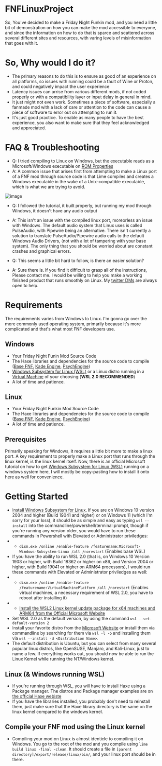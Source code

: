 # FNFLinuxProject
So, You've decided to make a Friday Night Funkin mod,
and you need a little bit of demonstration on how you can make the mod accessible to everyone, and since the information on how to do that is sparce and scattered across several different sites and resources, with varing levels of misinformation that goes with it.

# So, Why would I do it?
- The primary reasons to do this is to ensure as good of an experience on all platforms, so issues with running could be a fault of Wine or Proton, and could negatively impact the user experience
- Latency issues can arrise from various different mods, if not coded properly or with a compatibility layer or input delay in general in mind.
- It just might not even work. Sometimes a piece of software, especially a fanmade mod with a lack of care or attention to the code can cause a piece of software to error out on attempting to run it.
- It's just good practice. To enable as many people to have the best experience, you also want to make sure that they feel acknowledged and appreciated.

# FAQ & Troubleshooting
- Q: I tried compiling to Linux on Windows, but the executable reads as a Microsoft/Windows executable on [ROM Properties](https://github.com/GerbilSoft/rom-properties) 
- A: A common issue that arises first from attempting to make a Linux port of a FNF mod through source code is that Lime compiles and creates a Windows executable in the wake of a Unix-compatible executable, which is what we are trying to avoid.

![image](https://user-images.githubusercontent.com/36903453/139360813-18f93334-a7b2-4fe9-b4c7-098439b9899c.png)

- Q: I followed the tutorial, it built properly, but running my mod through Windows, it doesn't have any audio output
- A: This isn't an issue with the compiled linux port, moreorless an issue with Windows. The default audio system that Linux uses is called PulseAudio, with Pipewire being an alternative. There isn't currently a solution to translate PulseAudio/Pipewire audio calls to the default Windows Audio Drivers, (not with a lot of tampering with your base system). The only thing that you should be worried about are constant crashes and graphical errors.

- Q: This seems a little bit hard to follow, is there an easier solution?
- A: Sure there is. If you find it difficult to grasp all of the instructions, Please contact me. I would be willing to help you make a working finished product that runs smoothly on Linux. My [twitter DMs](https://twitter.com/ioIetsgo) are always open to help.

# Requirements
The requirements varies from Windows to Linux. I'm gonna go over the more commonly used operating system, primarily because it's more complicated and that's what most FNF developers use.
## Windows
- Your Friday Night Funin Mod Source Code
- The Haxe libraries and dependencies for the source code to compile ([Base FNF](https://github.com/ninjamuffin99/Funkin), [Kade Engine](https://github.com/KadeDev/Kade-Engine/blob/stable/docs/building.md), [PsychEngine](https://github.com/ShadowMario/FNF-PsychEngine))
- [Windows Subsystem for Linux (WSL)](https://docs.microsoft.com/en-us/windows/wsl/install) or a Linux distro running in a [Virtual Machine](https://www.virtualbox.org/) of your choosing (**WSL 2.0 RECOMMENDED**)
- A lot of time and patience.
## Linux
- Your Friday Night Funkin Mod Source Code
- The Haxe libraries and dependencies for the source code to compile ([Base FNF](https://github.com/ninjamuffin99/Funkin), [Kade Engine](https://github.com/KadeDev/Kade-Engine/blob/stable/docs/building.md), [PsychEngine](https://github.com/ShadowMario/FNF-PsychEngine))
- A lot of time and patience.
## Prerequisites
Primarily speaking for Windows, it requires a little bit more to make a linux port. A key requirement to properly make a Linux port that runs through the linux kernel, is the linux kernel itself. Now, there is an official Microsoft tutorial on how to get [Windows Subsystem for Linux (WSL)](https://docs.microsoft.com/en-us/windows/wsl/install) running on a windows system here, I will mostly be copy-pasting how to install it onto here as well for convenience. 
# Getting Started
- [Install Windows Subsystem for Linux](https://docs.microsoft.com/en-us/windows/wsl/install). If you are on Windows 10 version 2004 and higher (Build 19041 and higher) or on Windows 11 (which I'm sorry for your loss), it should be as simple and easy as typing `wsl --install` into the commandline/powershell/terminal prompt, though if you're running any version older, you would have to run these commands in Powershell with Elevated or Administrator priviledges:
- - `dism.exe /online /enable-feature /featurename:Microsoft-Windows-Subsystem-Linux /all /norestart` (Enables base WSL)
- If you have the ability to run WSL 2.0 (that is, on Windows 10 Version 1903 or higher, with Build 18362 or higher on x86, and Version 2004 or higher, with Build 19041 or higher on ARM64 processors), I would run these commands with Elevated or Administrator priviledges as well:
- - `dism.exe /online /enable-feature /featurename:VirtualMachinePlatform /all /norestart` (Enables virtual machines, a necessary requirement of WSL 2.0, you have to reboot after installing it)
- - [Install the WSL2 Linux kernel update package for x64 machines and ARM64 from the Official Microsoft Website](https://docs.microsoft.com/en-us/windows/wsl/install-manual#step-4---download-the-linux-kernel-update-package)
- Set WSL 2.0 as the default version, by using the command `wsl --set-default-version 2`
- Install your favorite distro from the [Microsoft Website](https://docs.microsoft.com/en-us/windows/wsl/install-manual#downloading-distributions) or install them via commandline by searching for them via `wsl -l -o` and installing them via `wsl --install -d <Distribution Name>`. 
- The default distribution is Ubuntu, but you can select from many several popular linux distros, like OpenSUSE, Manjaro, and Kali-Linux, just to name a few.
If everything works out, you should now be able to run the Linux Kernel while running the NT/Windows kernel.
## Linux (& Windows running WSL)
- If you're running through WSL, you will have to install Haxe using a Package manager. The distros and Package manager examples are on [the official Haxe webiste](https://haxe.org/download/linux/)
- If you have the libraries installed, you probably don't need to reinstall them, just make sure that the Haxe library directory is the same on the linux kernel compared to the windows kernel.
## Compile your FNF mod using the Linux kernel
- Compiling your mod on Linux is almost identicle to compiling it on Windows.
You go to the root of the mod and you compile using `lime build linux -final -clean`.
It should create a file in `[parent directory]/export/release/linux/bin/`, and your linux port should be in there.
